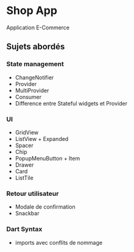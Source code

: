 # Shop App

Application E-Commerce

## Sujets abordés

### State management
- ChangeNotifier
- Provider
- MultiProvider
- Consumer
- Difference entre Stateful widgets et Provider

### UI
- GridView
- ListView + Expanded
- Spacer
- Chip
- PopupMenuButton + Item
- Drawer
- Card
- ListTile

### Retour utilisateur
- Modale de confirmation
- Snackbar

### Dart Syntax
- imports avec conflits de nommage